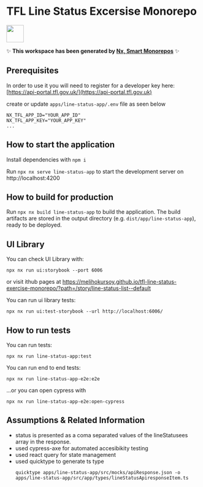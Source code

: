 # TFL Line Status Excersise Monorepo

<a alt="Nx logo" href="https://nx.dev" target="_blank" rel="noreferrer"><img src="https://raw.githubusercontent.com/nrwl/nx/master/images/nx-logo.png" width="45"></a>

✨ **This workspace has been generated by [Nx, Smart Monorepos](https://nx.dev)** ✨


## Prerequisites

In order to use it you will need to register for a developer key here: [https://api-portal.tfl.gov.uk/](https://api-portal.tfl.gov.uk)

create or update `apps/line-status-app/.env` file as seen below

```
NX_TFL_APP_ID="YOUR_APP_ID"
NX_TFL_APP_KEY="YOUR_APP_KEY"
...
```


## How to start the application

Install dependencies with `npm i`

Run `npx nx serve line-status-app` to start the development server on http://localhost:4200

## How to build for production

Run `npx nx build line-status-app` to build the application. The build artifacts are stored in the output directory (e.g. `dist/app/line-status-app`), ready to be deployed.

## UI Library 

You can check UI Library with: 

```
npx nx run ui:storybook --port 6006
```
or visit ithub pages at 
https://melihokursoy.github.io/tfl-line-status-exercise-monorepo/?path=/story/line-status-list--default

You can run ui library tests:

```
npx nx run ui:test-storybook --url http://localhost:6006/ 
```

## How to run tests

You can run tests:

```
npx nx run line-status-app:test
```

You can run end to end tests:

```
npx nx run line-status-app-e2e:e2e
```

...or you can open cypress with

```
npx nx run line-status-app-e2e:open-cypress
```


## Assumptions & Related Information

- status is presented as a coma separated values of the lineStatusees array in the response.
- used cypress-axe for automated accesibikity testing
- used react query for state management
- used quicktype to generate ts type 
    ```
    quicktype apps/line-status-app/src/mocks/apiResponse.json -o apps/line-status-app/src/app/types/lineStatusApiresponseItem.ts
    ```



